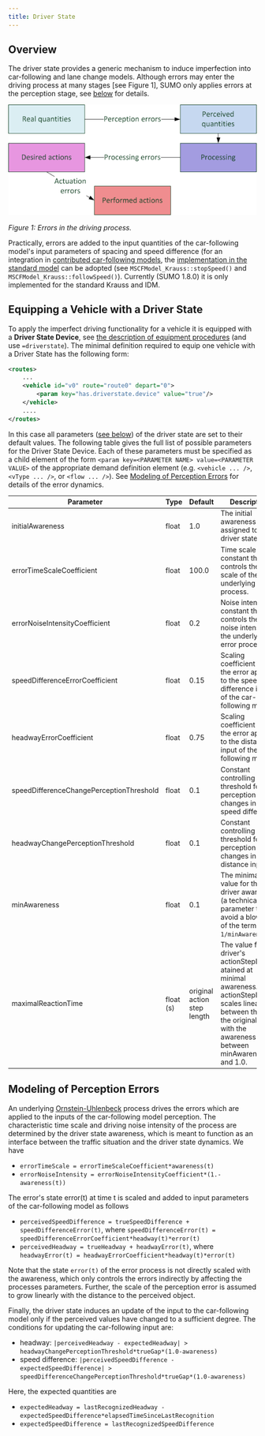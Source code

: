 ```yaml
---
title: Driver State
---
```


## Overview

The driver state provides a generic mechanism to induce imperfection
into car-following and lane change models. Although errors may enter the
driving process at many stages \[see Figure 1\], SUMO only applies
errors at the perception stage, see
[below](#modeling_of_perception_errors) for details.

![](images/DriverErrors.png "Driver Errors")

*Figure 1: Errors in the driving process.*

Practically, errors are added to the input quantities of the
car-following model's input parameters of spacing and speed difference
(for an integration in [contributed car-following
models](Developer/How_To/Car-Following_Model.md), the
[implementation in the standard
model](https://github.com/eclipse/sumo/blob/master/src/microsim/cfmodels/MSCFModel_Krauss.cpp)
can be adopted (see `MSCFModel_Krauss::stopSpeed()` and
`MSCFModel_Krauss::followSpeed()`). Currently (SUMO 1.8.0)
it is only implemented for the standard Krauss and IDM.

## Equipping a Vehicle with a Driver State

To apply the imperfect driving functionality for a vehicle it is
equipped with a **Driver State Device**, see [the description of
equipment
procedures](Definition_of_Vehicles,_Vehicle_Types,_and_Routes.md#devices)
(and use <device name>`=driverstate`). The minimal definition required
to equip one vehicle with a Driver State has the following form:

```xml
<routes>
    ...
    <vehicle id="v0" route="route0" depart="0">
        <param key="has.driverstate.device" value="true"/>
    </vehicle>
    ....
</routes>
```

In this case all parameters ([see below](#modeling_of_perception_errors)) of the driver state
are set to their default values. The following table gives the full list
of possible parameters for the Driver State Device. Each of these
parameters must be specified as a child element of the form
`<param key=<PARAMETER NAME> value=<PARAMETER VALUE>` of the
appropriate demand definition element (e.g. `<vehicle ... />`, `<vType ... />`, or `<flow ... />`). See [Modeling of Perception
Errors](#modeling_of_perception_errors) for details of the
error dynamics.

| Parameter                                | Type  | Default                     | Description          |
| ---------------------------------------- | ----- | --------------------------- | ---------------------------------------- |
| initialAwareness                         | float | 1.0                         | The initial awareness assigned to the driver state.    |
| errorTimeScaleCoefficient                | float | 100.0                       | Time scale constant that controls the time scale of the underlying error process.   |
| errorNoiseIntensityCoefficient           | float | 0.2                         | Noise intensity constant that controls the noise intensity of the underlying error process.  |
| speedDifferenceErrorCoefficient          | float | 0.15                        | Scaling coefficient for the error applied to the speed difference input of the car-following model. |
| headwayErrorCoefficient                  | float | 0.75                        | Scaling coefficient for the error applied to the distance input of the car-following model.  |
| speedDifferenceChangePerceptionThreshold | float | 0.1                         | Constant controlling the threshold for the perception of changes in the speed difference  |
| headwayChangePerceptionThreshold         | float | 0.1                         | Constant controlling the threshold for the perception of changes in the distance input.      |
| minAwareness                             | float | 0.1                         | The minimal value for the driver awareness (a technical parameter to avoid a blow up of the term `1/minAwareness`).   |
| maximalReactionTime                      | float (s) | original action step length | The value for the driver's actionStepLength atained at minimal awareness. The actionStepLength scales linearly between this and the original value with the awareness between minAwareness and 1.0. |

## Modeling of Perception Errors

An underlying
[Ornstein-Uhlenbeck](https://en.wikipedia.org/wiki/Ornstein%E2%80%93Uhlenbeck_process)
process drives the errors which are applied to the inputs of the
car-following model perception. The characteristic time scale and
driving noise intensity of the process are determined by the driver
state awareness, which is meant to function as an interface between the
traffic situation and the driver state dynamics. We have

- `errorTimeScale = errorTimeScaleCoefficient*awareness(t)`
- `errorNoiseIntensity = errorNoiseIntensityCoefficient*(1.-awareness(t))`

The error's state error(t) at time t is scaled and added to input
parameters of the car-following model as follows

- `perceivedSpeedDifference = trueSpeedDifference + speedDifferenceError(t)`, where `speedDifferenceError(t) = speedDifferenceErrorCoefficient*headway(t)*error(t)`
- `perceivedHeadway = trueHeadway + headwayError(t)`, where
  `headwayError(t) = headwayErrorCoefficient*headway(t)*error(t)`

Note that the state `error(t)` of the error process is not directly
scaled with the awareness, which only controls the errors indirectly by
affecting the processes parameters. Further, the scale of the perception
error is assumed to grow linearly with the distance to the perceived
object.

Finally, the driver state induces an update of the input to the
car-following model only if the perceived values have changed to a
sufficient degree. The conditions for updating the car-following input
are:

- headway: `|perceivedHeadway - expectedHeadway| > headwayChangePerceptionThreshold*trueGap*(1.0-awareness)`
- speed difference: `|perceivedSpeedDifference - expectedSpeedDifference| > speedDifferenceChangePerceptionThreshold*trueGap*(1.0-awareness)`

Here, the expected quantities are

- `expectedHeadway = lastRecognizedHeadway - expectedSpeedDifference*elapsedTimeSinceLastRecognition`
- `expectedSpeedDifference = lastRecognizedSpeedDifference`
